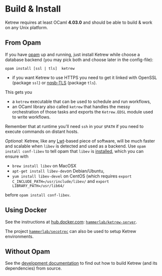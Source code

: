 Build & Install
===============

Ketrew requires at least OCaml **4.03.0** and should be able to build & work on
any Unix platform.

From Opam
---------

If you have [opam](http://opam.ocaml.org/) up and running, just install Ketrew
while choose a database backend (you may pick both and choose later in the
config-file):

    opam install [ssl | tls]  ketrew

- if you want Ketrew to use HTTPS you need to get it linked
  with OpenSSL (package `ssl`) or [nqsb-TLS](https://nqsb.io/) (package `tls`).

This gets you

- a `ketrew` executable that can be used to schedule and run workflows,
- an OCaml library also called `ketrew` that handles the messy orchestration of
  those tasks and exports the `Ketrew.EDSL` module used to write workflows.

Remember that at runtime you'll need `ssh` in your `$PATH` if you need to
execute commands on distant hosts.

*Optional*: Ketrew, like any [Lwt](http://ocsigen.org/lwt/)-based piece of
software, will be much faster and scalable when `libev` is detected and used
as a backend. Use `opam install conf-libev` to tell opam that `libev` is
[installed](http://opam.ocaml.org/packages/conf-libev/conf-libev.4-11/), which
you can ensure with

  - `brew install libev` on MacOSX
  - `apt-get install libev-dev`on Debian/Ubuntu,
  - `yum install libev-devel` on CentOS (which requires
    `export C_INCLUDE_PATH=/usr/include/libev/` and `export LIBRARY_PATH=/usr/lib64/`

before `opam install conf-libev`.

Using Docker
------------

See the instructions at
[hub.docker.com](https://hub.docker.com):
[`hammerlab/ketrew-server`](https://hub.docker.com/r/hammerlab/ketrew-server/).

The project
[`hammerlab/secotrec`](https://github.com/hammerlab/secotrec)
can also be used to setup Ketrew environments.

Without Opam
------------

See the [development documentation](src/doc/Developer_Documentation.md) to find
out how to build Ketrew (and its dependencies) from source.

